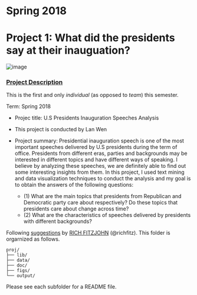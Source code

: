 # Spring 2018
# Project 1: What did the presidents say at their inauguation?

![image](figs/title.jpg)

### [Project Description](doc/)
This is the first and only *individual* (as opposed to *team*) this semester. 

Term: Spring 2018

+ Projec title: U.S Presidents Inauguration Speeches Analysis
+ This project is conducted by Lan Wen

+ Project summary: Presidential inauguration speech is one of the most important speeches delivered by U.S presidents during the term of office. Presidents from different eras, parties and backgrounds may be interested in different topics and have different ways of speaking. I believe by analyzing these speeches, we are definitely able to find out some interesting insights from them. In this project, I used text mining and data visualization techniques to conduct the analysis and my goal is to obtain the answers of the following questions:
  + (1) What are the main topics that presidents from Republican and Democratic party care about respectively? Do these topics that presidents care about change across time?
  + (2) What are the characteristics of speeches delivered by presidents with different backgrounds?

Following [suggestions](http://nicercode.github.io/blog/2013-04-05-projects/) by [RICH FITZJOHN](http://nicercode.github.io/about/#Team) (@richfitz). This folder is orgarnized as follows.

```
proj/
├── lib/
├── data/
├── doc/
├── figs/
└── output/
```

Please see each subfolder for a README file.
